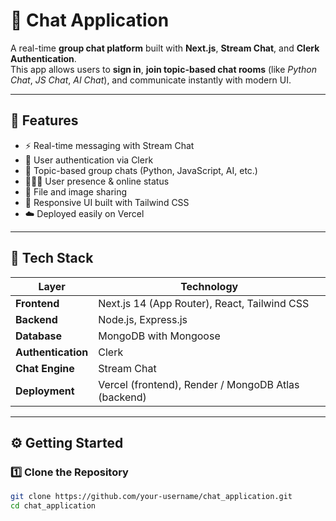 # 💬 Chat Application

A real-time **group chat platform** built with **Next.js**, **Stream Chat**, and **Clerk Authentication**.  
This app allows users to **sign in**, **join topic-based chat rooms** (like *Python Chat*, *JS Chat*, *AI Chat*), and communicate instantly with modern UI.

---

## 🚀 Features

- ⚡ Real-time messaging with Stream Chat  
- 🔐 User authentication via Clerk  
- 💬 Topic-based group chats (Python, JavaScript, AI, etc.)  
- 🧑‍🤝‍🧑 User presence & online status  
- 📁 File and image sharing  
- 🎨 Responsive UI built with Tailwind CSS  
- ☁️ Deployed easily on Vercel  

---

## 🧰 Tech Stack

| Layer | Technology |
|-------|-------------|
| **Frontend** | Next.js 14 (App Router), React, Tailwind CSS |
| **Backend** | Node.js, Express.js |
| **Database** | MongoDB with Mongoose |
| **Authentication** | Clerk |
| **Chat Engine** | Stream Chat |
| **Deployment** | Vercel (frontend), Render / MongoDB Atlas (backend) |

---

## ⚙️ Getting Started

### 1️⃣ Clone the Repository

```bash
git clone https://github.com/your-username/chat_application.git
cd chat_application
